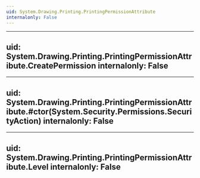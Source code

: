 ```yaml
---
uid: System.Drawing.Printing.PrintingPermissionAttribute
internalonly: False
---
```


---
uid: System.Drawing.Printing.PrintingPermissionAttribute.CreatePermission
internalonly: False
---

---
uid: System.Drawing.Printing.PrintingPermissionAttribute.#ctor(System.Security.Permissions.SecurityAction)
internalonly: False
---

---
uid: System.Drawing.Printing.PrintingPermissionAttribute.Level
internalonly: False
---
